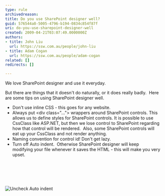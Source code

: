 ```yaml
---
type: rule
archivedreason: 
title: Do you use SharePoint designer well?
guid: 576544a8-5005-4796-b194-0834c854f87f
uri: do-you-use-sharepoint-designer-well
created: 2009-04-21T03:07:49.0000000Z
authors:
- title: John Liu
  url: https://ssw.com.au/people/john-liu
- title: Adam Cogan
  url: https://ssw.com.au/people/adam-cogan
related: []
redirects: []

---
```




  <p>We love SharePoint designer and use it everyday.&#160; </p>
<p>But there are things that it doesn't do naturally, or it does really badly.&#160; Here are some tips on using SharePoint designer well.</p>
<ul>
    <li>Don't use inline CSS - this goes for any website. </li>
    <li>Always put &lt;div class=&quot;...&quot;&gt; wrappers around SharePoint controls. This allows us to define styles for SharePoint controls. It is possible to use CssClass like ASP.NET, but then we lose control to SharePoint regarding how that control will be rendered.&#160; Also, some SharePoint controls will eat up your CssClass and not render anything. </li>
    <li>Naming convention for control id! Don't get lazy. </li>
    <li>Turn off Auto indent.&#160; Otherwise SharePoint designer will keep modifying your file whenever it saves the HTML - this will make you very upset.</li>
</ul>

<br><excerpt class='endintro'></excerpt><br>

  <p>&#160;</p>
<img style="border-bottom&#58;0px solid;border-left&#58;0px solid;border-top&#58;0px solid;border-right&#58;0px solid;" border="0" alt="Uncheck Auto indent" src="/PublishingImages/SPIndent.gif" />




